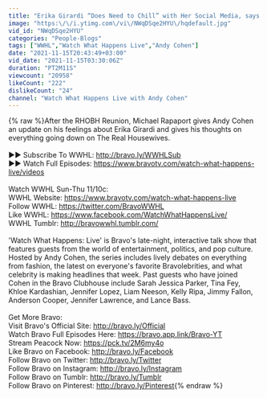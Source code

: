 ```yaml
---
title: "Erika Girardi “Does Need to Chill” with Her Social Media, says Michael Rapaport | WWHL"
image: "https:\/\/i.ytimg.com\/vi\/NWqDSqe2HYU\/hqdefault.jpg"
vid_id: "NWqDSqe2HYU"
categories: "People-Blogs"
tags: ["WWHL","Watch What Happens Live","Andy Cohen"]
date: "2021-11-15T20:43:49+03:00"
vid_date: "2021-11-15T03:30:06Z"
duration: "PT2M11S"
viewcount: "20958"
likeCount: "222"
dislikeCount: "24"
channel: "Watch What Happens Live with Andy Cohen"
---
```

{% raw %}After the RHOBH Reunion, Michael Rapaport gives Andy Cohen an update on his feelings about Erika Girardi and gives his thoughts on everything going down on The Real Housewives.<br /><br />►► Subscribe To WWHL: <a rel="nofollow" target="blank" href="http://bravo.ly/WWHLSub">http://bravo.ly/WWHLSub</a> <br />►► Watch Full Episodes: <a rel="nofollow" target="blank" href="https://www.bravotv.com/watch-what-happens-live/videos">https://www.bravotv.com/watch-what-happens-live/videos</a><br /> <br />Watch WWHL Sun-Thu 11/10c:<br />WWHL Website: <a rel="nofollow" target="blank" href="https://www.bravotv.com/watch-what-happens-live">https://www.bravotv.com/watch-what-happens-live</a><br />Follow WWHL: <a rel="nofollow" target="blank" href="https://twitter.com/BravoWWHL">https://twitter.com/BravoWWHL</a> <br />Like WWHL: <a rel="nofollow" target="blank" href="https://www.facebook.com/WatchWhatHappensLive/">https://www.facebook.com/WatchWhatHappensLive/</a><br />WWHL Tumblr: <a rel="nofollow" target="blank" href="http://bravowwhl.tumblr.com/">http://bravowwhl.tumblr.com/</a> <br /> <br />'Watch What Happens: Live' is Bravo's late-night, interactive talk show that features guests from the world of entertainment, politics, and pop culture. Hosted by Andy Cohen, the series includes lively debates on everything from fashion, the latest on everyone's favorite Bravolebrities, and what celebrity is making headlines that week. Past guests who have joined Cohen in the Bravo Clubhouse include Sarah Jessica Parker, Tina Fey, Khloe Kardashian, Jennifer Lopez, Liam Neeson, Kelly Ripa, Jimmy Fallon, Anderson Cooper, Jennifer Lawrence, and Lance Bass.<br /> <br />Get More Bravo:<br />Visit Bravo's Official Site: <a rel="nofollow" target="blank" href="http://bravo.ly/Official">http://bravo.ly/Official</a> <br />Watch Bravo Full Episodes Here: <a rel="nofollow" target="blank" href="https://bravo.app.link/Bravo-YT">https://bravo.app.link/Bravo-YT</a> <br />Stream Peacock Now: <a rel="nofollow" target="blank" href="https://pck.tv/2M6my4o">https://pck.tv/2M6my4o</a> <br />Like Bravo on Facebook: <a rel="nofollow" target="blank" href="http://bravo.ly/Facebook">http://bravo.ly/Facebook</a> <br />Follow Bravo on Twitter: <a rel="nofollow" target="blank" href="http://bravo.ly/Twitter">http://bravo.ly/Twitter</a> <br />Follow Bravo on Instagram: <a rel="nofollow" target="blank" href="http://bravo.ly/Instagram">http://bravo.ly/Instagram</a> <br />Follow Bravo on Tumblr: <a rel="nofollow" target="blank" href="http://bravo.ly/Tumblr">http://bravo.ly/Tumblr</a> <br />Follow Bravo on Pinterest: <a rel="nofollow" target="blank" href="http://bravo.ly/Pinterest">http://bravo.ly/Pinterest</a>{% endraw %}
